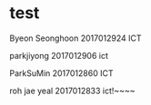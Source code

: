 # test

Byeon Seonghoon 2017012924 ICT

parkjiyong 2017012906 ict

ParkSuMin 2017012860 ICT

roh jae yeal 2017012833 ict!~~~~
